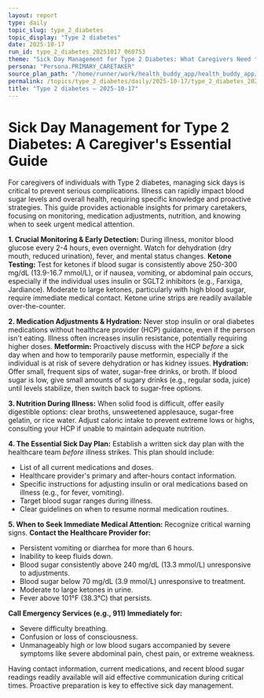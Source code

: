 ```yaml
---
layout: report
type: daily
topic_slug: type_2_diabetes
topic_display: "Type 2 diabetes"
date: 2025-10-17
run_id: type_2_diabetes_20251017_060753
theme: "Sick Day Management for Type 2 Diabetes: What Caregivers Need to Know"
persona: "Persona.PRIMARY_CARETAKER"
source_plan_path: "/home/runner/work/health_buddy_app/health_buddy_app/.results/type_2_diabetes/weekly_plan/2025-10-13/plan.json"
permalink: /topics/type_2_diabetes/daily/2025-10-17/type_2_diabetes_20251017_060753/
title: "Type 2 diabetes — 2025-10-17"
---
```


# Sick Day Management for Type 2 Diabetes: A Caregiver's Essential Guide

For caregivers of individuals with Type 2 diabetes, managing sick days is critical to prevent serious complications. Illness can rapidly impact blood sugar levels and overall health, requiring specific knowledge and proactive strategies. This guide provides actionable insights for primary caretakers, focusing on monitoring, medication adjustments, nutrition, and knowing when to seek urgent medical attention.

**1. Crucial Monitoring & Early Detection:**
During illness, monitor blood glucose every 2-4 hours, even overnight. Watch for dehydration (dry mouth, reduced urination), fever, and mental status changes.
**Ketone Testing:** Test for ketones if blood sugar is consistently above 250-300 mg/dL (13.9-16.7 mmol/L), or if nausea, vomiting, or abdominal pain occurs, especially if the individual uses insulin or SGLT2 inhibitors (e.g., Farxiga, Jardiance). Moderate to large ketones, particularly with high blood sugar, require immediate medical contact. Ketone urine strips are readily available over-the-counter.

**2. Medication Adjustments & Hydration:**
Never stop insulin or oral diabetes medications without healthcare provider (HCP) guidance, even if the person isn't eating. Illness often increases insulin resistance, potentially requiring higher doses.
**Metformin:** Proactively discuss with the HCP *before* a sick day when and how to temporarily pause metformin, especially if the individual is at risk of severe dehydration or has kidney issues.
**Hydration:** Offer small, frequent sips of water, sugar-free drinks, or broth. If blood sugar is low, give small amounts of sugary drinks (e.g., regular soda, juice) until levels stabilize, then switch back to sugar-free options.

**3. Nutrition During Illness:**
When solid food is difficult, offer easily digestible options: clear broths, unsweetened applesauce, sugar-free gelatin, or rice water. Adjust caloric intake to prevent extreme lows or highs, consulting your HCP if unable to maintain adequate nutrition.

**4. The Essential Sick Day Plan:**
Establish a written sick day plan with the healthcare team *before* illness strikes. This plan should include:
*   List of all current medications and doses.
*   Healthcare provider's primary and after-hours contact information.
*   Specific instructions for adjusting insulin or oral medications based on illness (e.g., for fever, vomiting).
*   Target blood sugar ranges during illness.
*   Clear guidelines on when to resume normal medication routines.

**5. When to Seek Immediate Medical Attention:**
Recognize critical warning signs.
**Contact the Healthcare Provider for:**
*   Persistent vomiting or diarrhea for more than 6 hours.
*   Inability to keep fluids down.
*   Blood sugar consistently above 240 mg/dL (13.3 mmol/L) unresponsive to adjustments.
*   Blood sugar below 70 mg/dL (3.9 mmol/L) unresponsive to treatment.
*   Moderate to large ketones in urine.
*   Fever above 101°F (38.3°C) that persists.

**Call Emergency Services (e.g., 911) Immediately for:**
*   Severe difficulty breathing.
*   Confusion or loss of consciousness.
*   Unmanageably high or low blood sugars accompanied by severe symptoms like severe abdominal pain, chest pain, or extreme weakness.

Having contact information, current medications, and recent blood sugar readings readily available will aid effective communication during critical times. Proactive preparation is key to effective sick day management.

